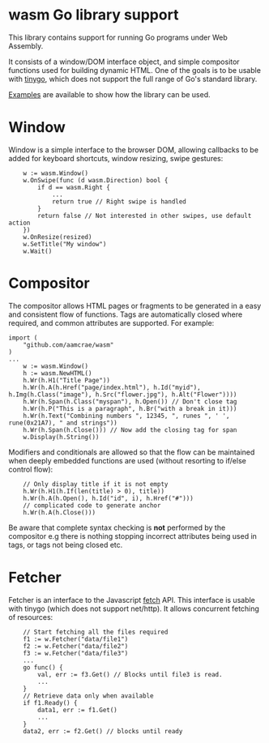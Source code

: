 # wasm Go library support

This library contains support for running Go programs under Web Assembly.

It consists of a window/DOM interface object, and simple compositor functions
used for building dynamic HTML. One of the goals is to be usable with [tinygo](https://tinygo.org/),
which does not support the full range of Go's standard library.

[Examples](examples/server) are available to show how the library can be used.

# Window

Window is a simple interface to the browser DOM, allowing callbacks
to be added for keyboard shortcuts, window resizing, swipe gestures:

```
	w := wasm.Window()
	w.OnSwipe(func (d wasm.Direction) bool {
		if d == wasm.Right {
			...
			return true // Right swipe is handled
		}
		return false // Not interested in other swipes, use default action
	})
	w.OnResize(resized)
	w.SetTitle("My window")
	w.Wait()
```

# Compositor

The compositor allows HTML pages or fragments to be generated in a
easy and consistent flow of functions. Tags are automatically closed
where required, and common attributes are supported. For example:

```
import (
	"github.com/aamcrae/wasm"
)
...
	w := wasm.Window()
	h := wasm.NewHTML()
	h.Wr(h.H1("Title Page"))
	h.Wr(h.A(h.Href("page/index.html"), h.Id("myid"), h.Img(h.Class("image"), h.Src("flower.jpg"), h.Alt("Flower"))))
	h.Wr(h.Span(h.Class("myspan"), h.Open()) // Don't close tag
	h.Wr(h.P("This is a paragraph", h.Br("with a break in it)))
	h.Wr(h.Text("Combining numbers ", 12345, ", runes ", ' ', rune(0x21A7), " and strings"))
	h.Wr(h.Span(h.Close())) // Now add the closing tag for span
	w.Display(h.String())
```

Modifiers and conditionals are allowed so that the flow can be maintained when
deeply embedded functions are used (without resorting to if/else control flow):

```
	// Only display title if it is not empty
	h.Wr(h.H1(h.If(len(title) > 0), title))
	h.Wr(h.A(h.Open(), h.Id("id", i), h.Href("#")))
	// complicated code to generate anchor
	h.Wr(h.A(h.Close()))
```

Be aware that complete syntax checking is **not** performed by the compositor e.g there
is nothing stopping incorrect attributes being used in tags, or tags not being closed etc.

# Fetcher

Fetcher is an interface to the Javascript [fetch](https://developer.mozilla.org/en-US/docs/Web/API/Fetch_API)
API. This interface is usable with tinygo (which does not support net/http).
It allows concurrent fetching of resources:

```
	// Start fetching all the files required
	f1 := w.Fetcher("data/file1")
	f2 := w.Fetcher("data/file2")
	f3 := w.Fetcher("data/file3")
	...
	go func() {
		val, err := f3.Get() // Blocks until file3 is read.
		...
	}
	// Retrieve data only when available
	if f1.Ready() {
		data1, err := f1.Get()
		...
	}
	data2, err := f2.Get() // blocks until ready
```
